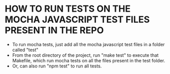 HOW TO RUN TESTS ON THE MOCHA JAVASCRIPT TEST FILES PRESENT IN THE REPO
=======================================================================

* To run mocha tests, just add all the mocha javascript test files in a folder called "test"
* From the root directory of the project, run "make test" to execute that Makefile, which run mocha tests on all the files present in the test folder.
* Or, can also run "npm test" to run all tests.
